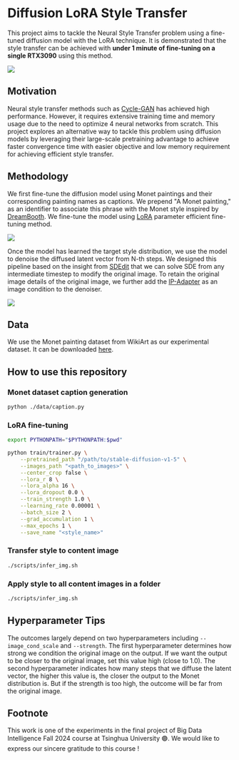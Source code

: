 # Diffusion LoRA Style Transfer

This project aims to tackle the Neural Style Transfer problem using a fine-tuned diffusion model with the LoRA technique. It is demonstrated that the style transfer can be achieved with **under 1 minute of fine-tuning on a single RTX3090** using this method.

<img src="https://github.com/trapoom555/Diffusion-LoRA-Style-Transfer/blob/main/assets/example_results.png?raw=true" />

## Motivation

Neural style transfer methods such as [Cycle-GAN](https://arxiv.org/pdf/1703.10593) has achieved high performance. However, it requires extensive training time and memory usage due to the need to optimize 4 neural networks from scratch. This project explores an alternative way to tackle this problem using diffusion models by leveraging their large-scale pretraining advantage to achieve faster convergence time with easier objective and low memory requirement for achieving efficient style transfer.

## Methodology

We first fine-tune the diffusion model using Monet paintings and their corresponding painting names as captions. We prepend "A Monet painting," as an identifier to associate this phrase with the Monet style inspired by [DreamBooth](https://arxiv.org/pdf/2208.12242). We fine-tune the model using [LoRA](https://arxiv.org/pdf/2106.09685) parameter efficient fine-tuning method.

<img src="https://github.com/trapoom555/Diffusion-LoRA-Style-Transfer/blob/main/assets/method_train.png?raw=true" />

Once the model has learned the target style distribution, we use the model to denoise the diffused latent vector from N-th steps. We designed this pipeline based on the insight from [SDEdit](https://arxiv.org/pdf/2108.01073) that we can solve SDE from any intermediate timestep to modify the original image. To retain the original image details of the original image, we further add the [IP-Adapter](https://arxiv.org/pdf/2308.06721) as an image condition to the denoiser.

<img src="https://github.com/trapoom555/Diffusion-LoRA-Style-Transfer/blob/main/assets/method_inference.png?raw=true" />

## Data

We use the Monet painting dataset from WikiArt as our experimental dataset. It can be downloaded [here](https://www.kaggle.com/datasets/steubk/wikiart).

## How to use this repository

### Monet dataset caption generation

```bash
python ./data/caption.py
```

### LoRA fine-tuning

```bash
export PYTHONPATH="$PYTHONPATH:$pwd"

python train/trainer.py \
    --pretrained_path "/path/to/stable-diffusion-v1-5" \
    --images_path "<path_to_images>" \
    --center_crop false \
    --lora_r 8 \
    --lora_alpha 16 \
    --lora_dropout 0.0 \
    --train_strength 1.0 \
    --learning_rate 0.00001 \
    --batch_size 2 \
    --grad_accumulation 1 \
    --max_epochs 1 \
    --save_name "<style_name>"
```

### Transfer style to content image

```bash
./scripts/infer_img.sh
```

### Apply style to all content images in a folder

```bash
./scripts/infer_img.sh
```

## Hyperparameter Tips

The outcomes largely depend on two hyperparameters including `--image_cond_scale` and `--strength`. The first hyperparameter determines how strong we condition the original image on the output. If we want the output to be closer to the original image, set this value high (close to 1.0). The second hyperparameter indicates how many steps that we diffuse the latent vector, the higher this value is, the closer the output to the Monet distribution is. But if the strength is too high, the outcome will be far from the original image.

## Footnote

This work is one of the experiments in the final project of Big Data Intelligence Fall 2024 course at Tsinghua University 🟣. We would like to express our sincere gratitude to this course !
